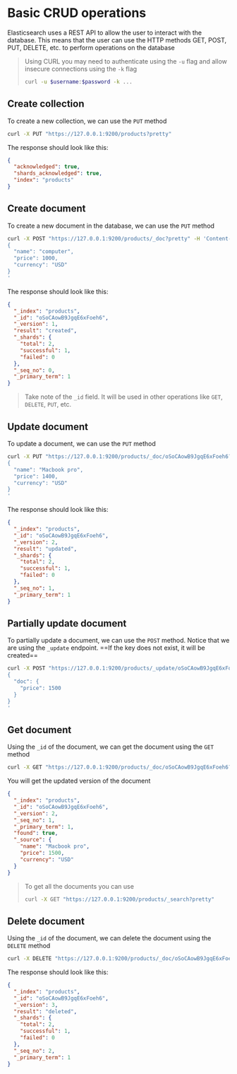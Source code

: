 # Basic CRUD operations

Elasticsearch uses a REST API to allow the user to interact with the database. This means that the user can use the HTTP methods GET, POST, PUT, DELETE, etc. to perform operations on the database

> Using CURL you may need to authenticate using the `-u` flag and allow insecure connections using the `-k` flag
>
> ```bash
> curl -u $username:$password -k ...
> ```

## Create collection

To create a new collection, we can use the `PUT` method

```bash
curl -X PUT "https://127.0.0.1:9200/products?pretty"
```

The response should look like this:

```json
{
  "acknowledged": true,
  "shards_acknowledged": true,
  "index": "products"
}
```

## Create document

To create a new document in the database, we can use the `PUT` method

```bash
curl -X POST "https://127.0.0.1:9200/products/_doc?pretty" -H 'Content-Type: application/json' -d'
{
  "name": "computer",
  "price": 1000,
  "currency": "USD"
}
'
```

The response should look like this:

```json
{
  "_index": "products",
  "_id": "oSoCAowB9JgqE6xFoeh6",
  "_version": 1,
  "result": "created",
  "_shards": {
    "total": 2,
    "successful": 1,
    "failed": 0
  },
  "_seq_no": 0,
  "_primary_term": 1
}
```

> Take note of the `_id` field. It will be used in other operations like `GET`, `DELETE`, `PUT`, etc.

## Update document

To update a document, we can use the `PUT` method

```bash
curl -X PUT "https://127.0.0.1:9200/products/_doc/oSoCAowB9JgqE6xFoeh6?pretty" -H 'Content-Type: application/json' -d'
{
  "name": "Macbook pro",
  "price": 1400,
  "currency": "USD"
}
'
```

The response should look like this:

```json
{
  "_index": "products",
  "_id": "oSoCAowB9JgqE6xFoeh6",
  "_version": 2,
  "result": "updated",
  "_shards": {
    "total": 2,
    "successful": 1,
    "failed": 0
  },
  "_seq_no": 1,
  "_primary_term": 1
}
```

## Partially update document

To partially update a document, we can use the `POST` method. Notice that we are using the `_update` endpoint. ==If the key does not exist, it will be created==

```bash
curl -X POST "https://127.0.0.1:9200/products/_update/oSoCAowB9JgqE6xFoeh6?pretty" -H 'Content-Type: application/json' -d'
{
  "doc": {
    "price": 1500
  }
}
'
```

## Get document

Using the `_id` of the document, we can get the document using the `GET` method

```bash
curl -X GET "https://127.0.0.1:9200/products/_doc/oSoCAowB9JgqE6xFoeh6?pretty"
```

You will get the updated version of the document

```json
{
  "_index": "products",
  "_id": "oSoCAowB9JgqE6xFoeh6",
  "_version": 2,
  "_seq_no": 1,
  "_primary_term": 1,
  "found": true,
  "_source": {
    "name": "Macbook pro",
    "price": 1500,
    "currency": "USD"
  }
}
```

> To get all the documents you can use
>
> ```bash
> curl -X GET "https://127.0.0.1:9200/products/_search?pretty"
> ```

## Delete document

Using the `_id` of the document, we can delete the document using the `DELETE` method

```bash
curl -X DELETE "https://127.0.0.1:9200/products/_doc/oSoCAowB9JgqE6xFoeh6?pretty"
```

The response should look like this:

```json
{
  "_index": "products",
  "_id": "oSoCAowB9JgqE6xFoeh6",
  "_version": 3,
  "result": "deleted",
  "_shards": {
    "total": 2,
    "successful": 1,
    "failed": 0
  },
  "_seq_no": 2,
  "_primary_term": 1
}
```
